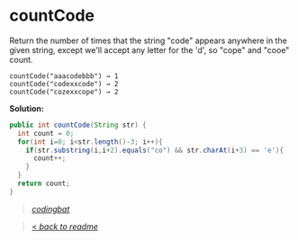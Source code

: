 # countCode

Return the number of times that the string "code" appears anywhere in the given string, except we'll accept any letter for the 'd', so "cope" and "cooe" count.

```
countCode("aaacodebbb") → 1
countCode("codexxcode") → 2
countCode("cozexxcope") → 2
```

**Solution:**

```java
public int countCode(String str) {
  int count = 0;
  for(int i=0; i<str.length()-3; i++){
    if(str.substring(i,i+2).equals("co") && str.charAt(i+3) == 'e'){
      count++;
    }
  }
  return count;
}
```

> _[codingbat](http://codingbat.com/prob/p123614)_

> [< _back to readme_](/README.md)